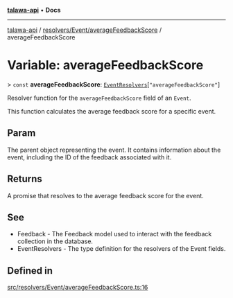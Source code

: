 [**talawa-api**](../../../../README.md) • **Docs**

***

[talawa-api](../../../../modules.md) / [resolvers/Event/averageFeedbackScore](../README.md) / averageFeedbackScore

# Variable: averageFeedbackScore

\> `const` **averageFeedbackScore**: [`EventResolvers`](../../../../types/generatedGraphQLTypes/type-aliases/EventResolvers.md)\[`"averageFeedbackScore"`\]

Resolver function for the `averageFeedbackScore` field of an `Event`.

This function calculates the average feedback score for a specific event.

## Param

The parent object representing the event. It contains information about the event, including the ID of the feedback associated with it.

## Returns

A promise that resolves to the average feedback score for the event.

## See

 - Feedback - The Feedback model used to interact with the feedback collection in the database.
 - EventResolvers - The type definition for the resolvers of the Event fields.

## Defined in

[src/resolvers/Event/averageFeedbackScore.ts:16](https://github.com/PalisadoesFoundation/talawa-api/blob/92443bb6a5ff3ed66457149a509401986a82e570/src/resolvers/Event/averageFeedbackScore.ts#L16)
